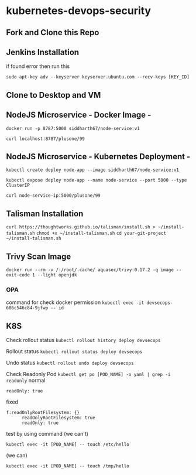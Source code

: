 # kubernetes-devops-security

## Fork and Clone this Repo

## Jenkins Installation

if found error then run this

`sudo apt-key adv --keyserver keyserver.ubuntu.com --recv-keys [KEY_ID]`

## Clone to Desktop and VM

## NodeJS Microservice - Docker Image -

`docker run -p 8787:5000 siddharth67/node-service:v1`

`curl localhost:8787/plusone/99`

## NodeJS Microservice - Kubernetes Deployment -

`kubectl create deploy node-app --image siddharth67/node-service:v1`

`kubectl expose deploy node-app --name node-service --port 5000 --type ClusterIP`

`curl node-service-ip:5000/plusone/99`

## Talisman Installation

`curl https://thoughtworks.github.io/talisman/install.sh > ~/install-talisman.sh`
`chmod +x ~/install-talisman.sh`
`cd your-git-project`
`~/install-talisman.sh`

## Trivy Scan Image

`docker run --rm -v /:/root/.cache/ aquasec/trivy:0.17.2 -q image --exit-code 1 --light openjdk`

### OPA

command for check docker permission
`kubectl exec -it devsecops-686c546c84-9jfwp -- id`

## K8S

Check rollout status
`kubectl rollout history deploy devsecops`

Rollout status
`kubectl rollout status deploy devsecops`

Undo status
`kubectl rollout undo deploy devsecops`

Check Readonly Pod
`kubectl get po [POD_NAME] -o yaml | grep -i readonly`
normal

```
readOnly: true
```

fixed

```
f:readOnlyRootFilesystem: {}
      readOnlyRootFilesystem: true
      readOnly: true
```

test by using command
(we can't)

```
kubectl exec -it [POD_NAME] -- touch /etc/hello
```

(we can)

```
kubectl exec -it [POD_NAME] -- touch /tmp/hello
```
